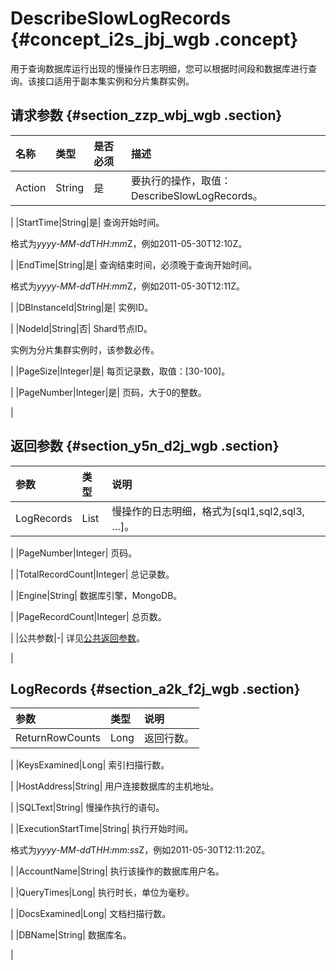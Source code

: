 # DescribeSlowLogRecords {#concept_i2s_jbj_wgb .concept}

用于查询数据库运行出现的慢操作日志明细，您可以根据时间段和数据库进行查询。该接口适用于副本集实例和分片集群实例。

## 请求参数 {#section_zzp_wbj_wgb .section}

|名称|类型|是否必须|描述|
|:-|:-|:---|:-|
|Action|String|是| 要执行的操作，取值：DescribeSlowLogRecords。

 |
|StartTime|String|是| 查询开始时间。

 格式为*yyyy-MM-dd*T*HH:mm*Z，例如2011-05-30T12:10Z。

 |
|EndTime|String|是| 查询结束时间，必须晚于查询开始时间。

 格式为*yyyy-MM-dd*T*HH:mm*Z，例如2011-05-30T12:11Z。

 |
|DBInstanceId|String|是| 实例ID。

 |
|NodeId|String|否| Shard节点ID。

 实例为分片集群实例时，该参数必传。

 |
|PageSize|Integer|是| 每页记录数，取值：\[30-100\]。

 |
|PageNumber|Integer|是| 页码，大于0的整数。

 |

## 返回参数 {#section_y5n_d2j_wgb .section}

|参数|类型|说明|
|:-|:-|:-|
|LogRecords|List| 慢操作的日志明细，格式为\[sql1,sql2,sql3, …\]。

 |
|PageNumber|Integer| 页码。

 |
|TotalRecordCount|Integer| 总记录数。

 |
|Engine|String| 数据库引擎，MongoDB。

 |
|PageRecordCount|Integer| 总页数。

 |
|公共参数|-| 详见[公共返回参数](cn.zh-CN/API参考/公共参数.md#)。

 |

## LogRecords {#section_a2k_f2j_wgb .section}

|参数|类型|说明|
|:-|:-|:-|
|ReturnRowCounts|Long| 返回行数。

 |
|KeysExamined|Long| 索引扫描行数。

 |
|HostAddress|String| 用户连接数据库的主机地址。

 |
|SQLText|String| 慢操作执行的语句。

 |
|ExecutionStartTime|String| 执行开始时间。

 格式为*yyyy-MM-dd*T*HH:mm:ss*Z，例如2011-05-30T12:11:20Z。

 |
|AccountName|String| 执行该操作的数据库用户名。

 |
|QueryTimes|Long| 执行时长，单位为毫秒。

 |
|DocsExamined|Long| 文档扫描行数。

 |
|DBName|String| 数据库名。

 |

